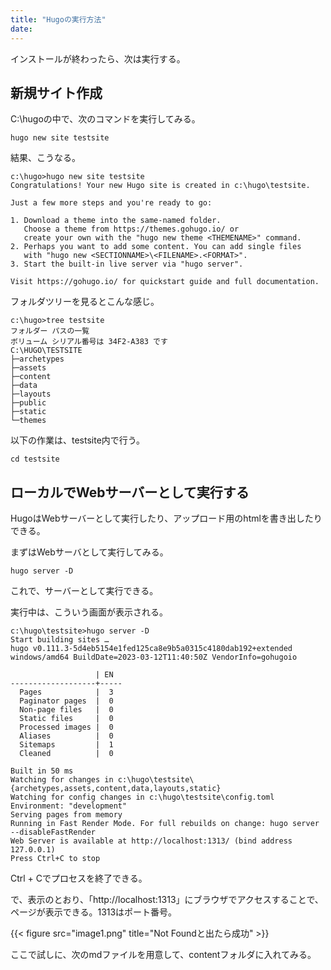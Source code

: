 ```yaml
---
title: "Hugoの実行方法"
date:
---
```


インストールが終わったら、次は実行する。

## 新規サイト作成
C:\hugoの中で、次のコマンドを実行してみる。

```
hugo new site testsite
```

結果、こうなる。

```
c:\hugo>hugo new site testsite
Congratulations! Your new Hugo site is created in c:\hugo\testsite.

Just a few more steps and you're ready to go:

1. Download a theme into the same-named folder.
   Choose a theme from https://themes.gohugo.io/ or
   create your own with the "hugo new theme <THEMENAME>" command.
2. Perhaps you want to add some content. You can add single files
   with "hugo new <SECTIONNAME>\<FILENAME>.<FORMAT>".
3. Start the built-in live server via "hugo server".

Visit https://gohugo.io/ for quickstart guide and full documentation.
```

フォルダツリーを見るとこんな感じ。

```
c:\hugo>tree testsite
フォルダー パスの一覧
ボリューム シリアル番号は 34F2-A383 です
C:\HUGO\TESTSITE
├─archetypes
├─assets
├─content
├─data
├─layouts
├─public
├─static
└─themes
```

以下の作業は、testsite内で行う。

```
cd testsite
```

## ローカルでWebサーバーとして実行する
HugoはWebサーバーとして実行したり、アップロード用のhtmlを書き出したりできる。

まずはWebサーバとして実行してみる。

```
hugo server -D
```
これで、サーバーとして実行できる。

実行中は、こういう画面が表示される。

```
c:\hugo\testsite>hugo server -D
Start building sites …
hugo v0.111.3-5d4eb5154e1fed125ca8e9b5a0315c4180dab192+extended windows/amd64 BuildDate=2023-03-12T11:40:50Z VendorInfo=gohugoio

                   | EN
-------------------+-----
  Pages            |  3
  Paginator pages  |  0
  Non-page files   |  0
  Static files     |  0
  Processed images |  0
  Aliases          |  0
  Sitemaps         |  1
  Cleaned          |  0

Built in 50 ms
Watching for changes in c:\hugo\testsite\{archetypes,assets,content,data,layouts,static}
Watching for config changes in c:\hugo\testsite\config.toml
Environment: "development"
Serving pages from memory
Running in Fast Render Mode. For full rebuilds on change: hugo server --disableFastRender
Web Server is available at http://localhost:1313/ (bind address 127.0.0.1)
Press Ctrl+C to stop
```

Ctrl + Cでプロセスを終了できる。

で、表示のとおり、「http://localhost:1313」にブラウザでアクセスすることで、ページが表示できる。1313はポート番号。

{{< figure src="image1.png" title="Not Foundと出たら成功" >}}


ここで試しに、次のmdファイルを用意して、contentフォルダに入れてみる。

